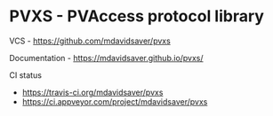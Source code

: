 PVXS - PVAccess protocol library
================================

VCS - https://github.com/mdavidsaver/pvxs

Documentation - https://mdavidsaver.github.io/pvxs/

CI status

* https://travis-ci.org/mdavidsaver/pvxs
* https://ci.appveyor.com/project/mdavidsaver/pvxs
